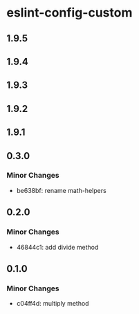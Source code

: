 # eslint-config-custom

## 1.9.5

## 1.9.4

## 1.9.3

## 1.9.2

## 1.9.1

## 0.3.0

### Minor Changes

- be638bf: rename math-helpers

## 0.2.0

### Minor Changes

- 46844c1: add divide method

## 0.1.0

### Minor Changes

- c04ff4d: multiply method
